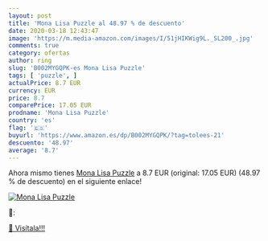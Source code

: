 ```yaml
---
layout: post
title: 'Mona Lisa Puzzle al 48.97 % de descuento'
date: 2020-03-18 12:43:47
image: 'https://m.media-amazon.com/images/I/51jHIKWig9L._SL200_.jpg'
comments: true
category: ofertas
author: ring
slug: 'B002MYGQPK-es Mona Lisa Puzzle'
tags: [ 'puzzle', ]
actualPrice: 8.7 EUR
currency: EUR
price: 8.7
comparePrice: 17.05 EUR
prodname: 'Mona Lisa Puzzle'
country: 'es'
flag: '🇪🇸'
buyurl: 'https://www.amazon.es/dp/B002MYGQPK/?tag=tolees-21'
descuento: '48.97'
average: '8.7'
---
```


Ahora mismo tienes [Mona Lisa Puzzle](https://www.amazon.es/dp/B002MYGQPK/?tag=tolees-21) a 8.7 EUR (original: 17.05 EUR) (48.97 %  de descuento) en el siguiente enlace!

[![Mona Lisa Puzzle](https://m.media-amazon.com/images/I/51jHIKWig9L._SL200_.jpg)](https://www.amazon.es/dp/B002MYGQPK/?tag=tolees-21)

🔎:


[🛒 Visítala!!!](https://www.amazon.es/dp/B002MYGQPK/?tag=tolees-21)
